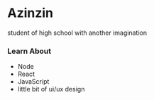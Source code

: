 # Azinzin
student of high school with another imagination

### Learn About

- Node
- React
- JavaScript
- little bit of ui/ux design
